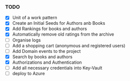 ### TODO
 - [x] Unit of a work pattern
 - [x] Create an Initial Seeds for Authors anb Books
 - [x] Add Rankings for books and authors
 - [x] Automatically remove old ratings from the archive
 - [ ] Organise logs
 - [ ] Add a shopping cart (anonymous and registered users)
 - [ ] Add Domain events to the project
 - [x] Search by books and authors
 - [x] Authorizations and Authentication 
 - [ ] Add all necessary credentials into Key-Vault
 - [ ] deploy to Azure